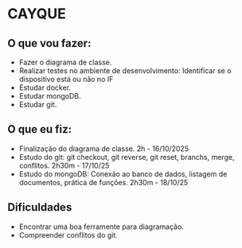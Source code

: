 <h1>CAYQUE</h1>

<h2>O que vou fazer:</h2>

<ul>
    <li>Fazer o diagrama de classe.</li>
    <li>Realizar testes no ambiente de desenvolvimento: Identificar se o dispositivo está ou não no IF</li>
    <li>Estudar docker.</li>
    <li>Estudar mongoDB. </li>
    <li>Estudar git. </li>
</ul>

<h2>O que eu fiz:</h2>

<ul>
    <li>Finalização do diagrama de classe. 2h - 16/10/2025</li>
    <li>Estudo do git: git checkout, git reverse, git reset, branchs, merge, conflitos. 2h30m - 17/10/25 </li>
    <li>Estudo do mongoDB: Conexão ao banco de dados, listagem de documentos, prática de funções. 2h30m - 18/10/25</li>
</ul>

<h2>Dificuldades</h2>
<ul>
    <li>Encontrar uma boa ferramente para diagramação.</li>
    <li>Compreender conflitos do git.</li>
</ul>